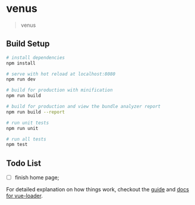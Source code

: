 # venus

> venus

## Build Setup

``` bash
# install dependencies
npm install

# serve with hot reload at localhost:8080
npm run dev

# build for production with minification
npm run build

# build for production and view the bundle analyzer report
npm run build --report

# run unit tests
npm run unit

# run all tests
npm test
```
## Todo List

- [ ] finish home page;

For detailed explanation on how things work, checkout the [guide](http://vuejs-templates.github.io/webpack/) and [docs for vue-loader](http://vuejs.github.io/vue-loader).
